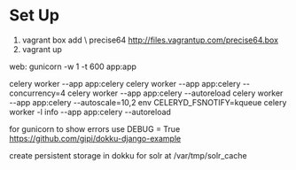 # Set Up 
1. vagrant box add \ precise64 http://files.vagrantup.com/precise64.box
2. vagrant up

web: gunicorn -w 1 -t 600 app:app

celery worker --app app:celery
celery worker --app app:celery --concurrency=4
celery worker --app app:celery --autoreload
celery worker --app app:celery --autoscale=10,2
env CELERYD_FSNOTIFY=kqueue celery worker -l info --app app:celery --autoreload

for gunicorn to show errors use DEBUG = True
https://github.com/gipi/dokku-django-example


create persistent storage in dokku for solr at /var/tmp/solr_cache